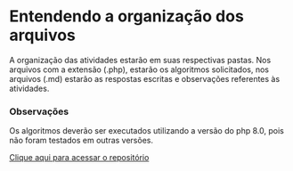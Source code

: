 # Entendendo a organização dos arquivos

<p>A organização das atividades estarão em suas respectivas pastas. Nos arquivos com a extensão (.php), estarão 
os algoritmos solicitados, nos arquivos (.md) estarão as respostas escritas e observações referentes às atividades.</p>


### Observações
<p>Os algoritmos deverão ser executados utilizando a versão do php 8.0, pois não foram testados em outras versões.</p>

[Clique aqui para acessar o repositório](https://github.com/buenexx/desenvolvimento-web-1)
